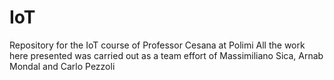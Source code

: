 # IoT
Repository for the IoT course of Professor Cesana at Polimi
All the work here presented was carried out as a team effort of Massimiliano Sica, Arnab Mondal and Carlo Pezzoli
